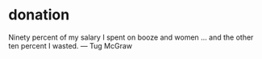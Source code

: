 # donation
Ninety percent of my salary I spent on booze and women … and the other ten percent I wasted. — Tug McGraw
